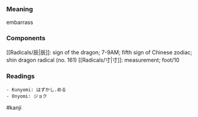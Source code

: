 ### Meaning

embarrass

### Components

[[Radicals/辰|辰]]: sign of the dragon; 7-9AM; fifth sign of Chinese zodiac; shin dragon radical (no. 161) [[Radicals/寸|寸]]: measurement; foot/10

### Readings

```
- Kunyomi: はずかし.める
- Onyomi: ジョク
```

#kanji